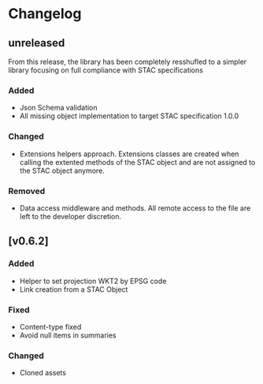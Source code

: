 # Changelog

## unreleased

From this release, the library has been completely resshufled to a simpler library focusing on full compliance with STAC specifications

### Added

- Json Schema validation
- All missing object implementation to target STAC specification 1.0.0

### Changed

- Extensions helpers approach. Extensions classes are created when calling the extented methods of the STAC object and are not assigned to the STAC object anymore.

### Removed

- Data access middleware and methods. All remote access to the file are left to the developer discretion.

## [v0.6.2]

### Added

- Helper to set projection WKT2 by EPSG code
- Link creation from a STAC Object

### Fixed

- Content-type fixed
- Avoid null items in summaries

### Changed

- Cloned assets